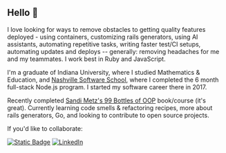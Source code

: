 ## Hello 👋

I love looking for ways to remove obstacles to getting quality features deployed - using containers, customizing rails generators, using AI assistants, automating repetitive tasks, writing faster test/CI setups, automating updates and deploys -- generally: removing headaches for me and my teammates. I work best in Ruby and JavaScript.

I'm a graduate of Indiana University, where I studied Mathematics & Education, and [Nashville Software School](https://nashvillesoftwareschool.com/), where I completed the 6 month full-stack Node.js program. I started my software career there in 2017.

Recently completed [Sandi Metz's 99 Bottles of OOP](https://sandimetz.com/99bottles) book/course (it's great). Currently learning code smells & refactoring recipes, more about rails generators, Go, and looking to contribute to open source projects.

If you'd like to collaborate:

[![Static Badge](https://img.shields.io/badge/Email-jon.roberts.8-%23EA4335?style=flat&logo=gmail)](mailto:jon.roberts.8@gmail.com)
[![LinkedIn](https://img.shields.io/badge/LinkedIn-jon--roberts-0A66C2?style=flat&logo=linkedin)
](https://www.linkedin.com/in/jon-roberts/)
